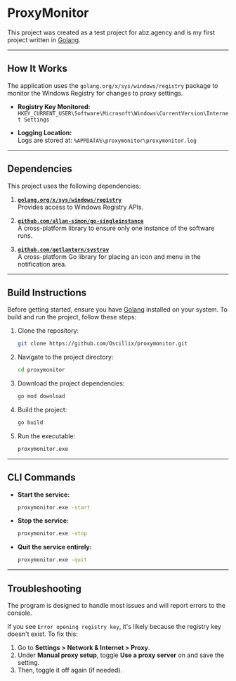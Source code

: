 # ProxyMonitor

This project was created as a test project for abz.agency and is my first project written in [Golang](https://golang.org/).

---

## How It Works

The application uses the `golang.org/x/sys/windows/registry` package to monitor the Windows Registry for changes to proxy settings.

- **Registry Key Monitored:**  
  `HKEY_CURRENT_USER\Software\Microsoft\Windows\CurrentVersion\Internet Settings`

- **Logging Location:**  
  Logs are stored at: `%APPDATA%\proxymonitor\proxymonitor.log`

---

## Dependencies

This project uses the following dependencies:

1. **[`golang.org/x/sys/windows/registry`](https://pkg.go.dev/golang.org/x/sys/windows/registry)**  
   Provides access to Windows Registry APIs.

2. **[`github.com/allan-simon/go-singleinstance`](https://github.com/allan-simon/go-singleinstance)**  
   A cross-platform library to ensure only one instance of the software runs.

3. **[`github.com/getlantern/systray`](https://github.com/getlantern/systray)**  
   A cross-platform Go library for placing an icon and menu in the notification area.

---

## Build Instructions

Before getting started, ensure you have [Golang](https://golang.org/) installed on your system. To build and run the project, follow these steps:

1. Clone the repository:
   ```bash
   git clone https://github.com/Oscillix/proxymonitor.git
   ```

2. Navigate to the project directory:
   ```bash
   cd proxymonitor
   ```

3. Download the project dependencies:
   ```bash
   go mod download
   ```

4. Build the project:
   ```bash
   go build
   ```

5. Run the executable:
   ```bash
   proxymonitor.exe
   ```

---

## CLI Commands

- **Start the service:**
  ```bash
  proxymonitor.exe -start
  ```

- **Stop the service:**
  ```bash
  proxymonitor.exe -stop
  ```

- **Quit the service entirely:**
  ```bash
  proxymonitor.exe -quit
  ```

---

## Troubleshooting

The program is designed to handle most issues and will report errors to the console. 

If you see `Error opening registry key`, it's likely because the registry key doesn't exist. To fix this:  
1. Go to **Settings > Network & Internet > Proxy**.  
2. Under **Manual proxy setup**, toggle **Use a proxy server** on and save the setting.  
3. Then, toggle it off again (if needed).  